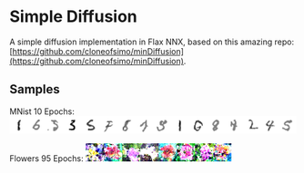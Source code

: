 # Simple Diffusion

A simple diffusion implementation in Flax NNX, based on this amazing repo: [https://github.com/cloneofsimo/minDiffusion](https://github.com/cloneofsimo/minDiffusion).

## Samples
MNist 10 Epochs:
![numbers](imgs/mnist_10.png)

Flowers 95 Epochs:
![flowers](imgs/flowers_95.png)

